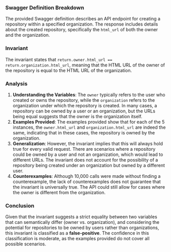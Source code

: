 ### Swagger Definition Breakdown
The provided Swagger definition describes an API endpoint for creating a repository within a specified organization. The response includes details about the created repository, specifically the `html_url` of both the owner and the organization.

### Invariant
The invariant states that `return.owner.html_url == return.organization.html_url`, meaning that the HTML URL of the owner of the repository is equal to the HTML URL of the organization.

### Analysis
1. **Understanding the Variables**: The `owner` typically refers to the user who created or owns the repository, while the `organization` refers to the organization under which the repository is created. In many cases, a repository can be owned by a user or an organization, but the URLs being equal suggests that the owner is the organization itself.
2. **Examples Provided**: The examples provided show that for each of the 5 instances, the `owner.html_url` and `organization.html_url` are indeed the same, indicating that in these cases, the repository is owned by the organization.
3. **Generalization**: However, the invariant implies that this will always hold true for every valid request. There are scenarios where a repository could be owned by a user and not an organization, which would lead to different URLs. The invariant does not account for the possibility of a repository being created under an organization but owned by a different user.
4. **Counterexamples**: Although 10,000 calls were made without finding a counterexample, the lack of counterexamples does not guarantee that the invariant is universally true. The API could still allow for cases where the owner is different from the organization.

### Conclusion
Given that the invariant suggests a strict equality between two variables that can semantically differ (owner vs. organization), and considering the potential for repositories to be owned by users rather than organizations, this invariant is classified as a **false-positive**. The confidence in this classification is moderate, as the examples provided do not cover all possible scenarios.
